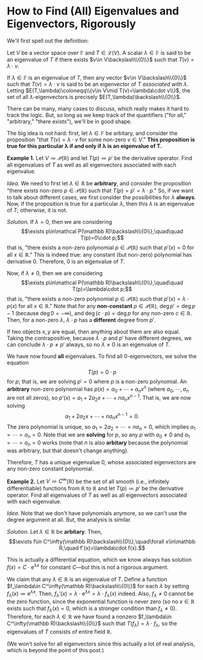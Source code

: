# How to Find (All) Eigenvalues and Eigenvectors, Rigorously

We'll first spell out the definition:

Let $V$ be a vector space over $\mathbb F$ and $T\in\mathcal L(V)$. A scalar $\lambda\in\mathbb F$ is said to be an eigenvalue of $T$ if there exists $v\in V\backslash\\{0\\}$ such that $T(v)=\lambda\cdot v$. 

If $\lambda\in\mathbb F$ is an eigenvalue of $T$, then any vector $v\in V\backslash\\{0\\}$ such that $T(v)=\lambda\cdot v$ is said to be an eigenvector of $T$ *associated with* $\lambda$. Letting $E(T,\lambda)\coloneqq\\{v\in V\mid T(v)=\lambda\cdot v\\}$, the set of all $\lambda$-eigenvectors is precisely $E(T,\lambda)\backslash\\{0\\}$.

There can be many, many cases to discuss, which really makes it hard to track the logic. But, so long as we keep track of the quantifiers ("for all," "arbitrary," "there exists"), we'll be in good shape.

The big idea is not hard: first, let $\lambda\in\mathbb F$ be arbitary, and consider the proposition "that $T(v)=\lambda\cdot v$ for some non-zero $v\in V$." **This proposition is true for this particular $\boldsymbol\lambda$ if and only if $\boldsymbol\lambda$ is an eigenvalue of $\boldsymbol T$.**

**Example 1.** Let $V\coloneqq\mathcal P(\mathbb R)$ and let $T(p)\coloneqq p'$ be the derivative operator. Find all eigenvalues of $T$ as well as all eigenvectors associated with each eigenvalue.

*Idea.* We need to first let $\lambda\in\mathbb R$ be **arbitrary**, and consider the proposition "there exists non-zero $p\in\mathcal P(\mathbb R)$ such that $T(p)=p'=\lambda\cdot p$." So, if we want to talk about different cases, we first consider the possibilities for $\lambda$ **always**. Now, if the proposition is true for a particular $\lambda$, then this $\lambda$ is an eigenvalue of $T$; otherwise, it is not.

*Solution.* If $\lambda=0$, then we are considering
$$\exists p\in\mathcal P(\mathbb R)\backslash\\{0\\},\quad\quad T(p)=0\cdot p;$$
that is, "there exists a non-zero polynomial $p\in\mathcal P(\mathbb R)$ such that $p'(x)=0$ for all $x\in\mathbb R$." This is indeed true: any constant (but non-zero) polynomial has derivative 0. Therefore, $0$ is an eigenvalue of $T$.

Now, if $\lambda\ne0$, then we are considering
$$\exists p\in\mathcal P(\mathbb R)\backslash\\{0\\},\quad\quad T(p)=\lambda\cdot p;$$
that is, "there exists a non-zero polynomial $p\in\mathcal P(\mathbb R)$ such that $p'(x)={\lambda\cdot p(x)}$ for all $x\in\mathbb R$." Note that for any **non-constant** $p\in\mathcal P(\mathbb R)$, $\deg p'=\deg p-1$ (because $\deg 0=-\infty$), and $\deg(c\cdot p)=\deg p$ for any non-zero $c\in\mathbb R$. Then, for a non-zero $\lambda$, $\lambda\cdot p$ has a **different** degree from $p'$.

If two objects $x,y$ are equal, then anything about them are also equal. Taking the contrapositive, because $\lambda\cdot p$ and $p'$ have different degrees, we can conclude $\lambda\cdot p\ne p'$ always, so no $\lambda\ne0$ is an eigenvalue of $T$.

We have now found **all** eigenvalues. To find all $0$-eigenvectors, we solve the equation
$$T(p)=0\cdot p$$
for $p$; that is, we are solving $p'=0$ where $p$ is a non-zero polynomial. An **arbitrary** non-zero polynomial has $p(x)=a_0+\cdots+a_nx^n$ (where $a_0,\cdots,a_n$ are not all zeros), so $p'(x)=a_1+2a_2x+\cdots+na_nx^{n-1}$. That is, we are now solving
$$a_1+2a_2x+\cdots+na_nx^{n-1}=0.$$
The zero polynomial is unique, so $a_1=2a_2=\cdots=na_n=0$, which implies $a_1=\cdots=a_n=0$. Note that we are **solving** for $p$, so any $p$ with $a_0\ne0$ and $a_1=\cdots=a_n=0$ works (note that $n$ is also **arbitary** because the polynomial was arbitrary, but that doesn't change anything).


Therefore, $T$ has a unique eigenvalue $0$, whose associated eigenvectors are any non-zero constant polynomial.

**Example 2.** Let $V\coloneqq C^\infty(\mathbb R)$ be the set of all smooth (i.e., infinitely differentiable) functions from $\mathbb R$ to $\mathbb R$ and let $T(p)\coloneqq p'$ be the derivative operator. Find all eigenvalues of $T$ as well as all eigenvectors associated with each eigenvalue.

*Idea.* Note that we don't have polynomials anymore, so we can't use the degree argument at all. But, the analysis is similar.

*Solution.* Let $\lambda\in\mathbb R$ be **arbitary**. Then,
$$\exists f\in C^\infty(\mathbb R)\backslash\\{0\\},\quad\forall x\in\mathbb R,\quad f'(x)=\lambda\cdot f(x).$$

This is actually a differential equation, which we know always has solution $f(x)=C\cdot\mathrm e^{\lambda x}$ for constant $C$—but this is not a rigorous argument. 

We claim that any $\lambda\in\mathbb R$ is an eigenvalue of $T$. Define a function $f_\lambda\in C^\infty(\mathbb R)\backslash\\{0\\}$ for each $\lambda$ by setting $f_\lambda(x)\coloneqq\mathrm e^{\lambda x}$. Then, $f_\lambda'(x)=\lambda\cdot\mathrm e^{\lambda x}=\lambda\cdot f_\lambda(x)$ indeed. Also, $f_\lambda\ne0$ cannot be the zero function, since the exponential function is never zero (so no $x\in\mathbb R$ exists such that $f_\lambda(x)=0$, which is a stronger condition than $f_\lambda\ne0$). Therefore, for each $\lambda\in\mathbb R$ we have found a nonzero $f_\lambda\in C^\infty(\mathbb R)\backslash\\{0\\}$ such that $T(f_\lambda)=\lambda\cdot f_\lambda$, so the eigenvalues of $T$ consists of entire field $\mathbb R$.

(We won't solve for all eigenvectors since this actually a lot of real analysis, which is beyond the point of this post.)

